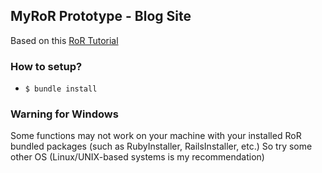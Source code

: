 ## MyRoR Prototype - Blog Site

Based on this [RoR Tutorial](https://www.youtube.com/watch?v=eY1HCqe9MBc)

### How to setup?

- `$ bundle install`

### Warning for Windows

Some functions may not work on your machine with your installed RoR bundled packages (such as RubyInstaller, RailsInstaller, etc.)
So try some other OS (Linux/UNIX-based systems is my recommendation)